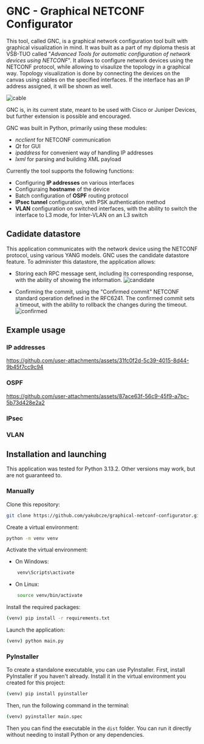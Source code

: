 # GNC - Graphical NETCONF Configurator

This tool, called GNC, is a graphical network configuration tool built with graphical visualization in mind. It was built as a part of my diploma thesis at VŠB-TUO called "*Advanced Tools for automatic configuration of network devices using NETCONF*".
It allows to configure network devices using the NETCONF protocol, while allowing to visaulize the topology in a graphical way. Topology visualization is done by connecting the devices on the canvas using cables on the specified interfaces. If the interface has an IP address assigned, it will be shown as well.

![cable](https://github.com/user-attachments/assets/e94b7d48-af66-4771-bae5-6a5dd52fb6ee)

GNC is, in its current state, meant to be used with Cisco or Juniper Devices, but further extension is possible and encouraged.

GNC was built in Python, primarily using these modules:
- *ncclient* for NETCONF communication
- *Qt* for GUI
- *ipaddress* for convenient way of handling IP addresses
- *lxml* for parsing and building XML payload

Currently the tool supports the following functions:

- Configuring **IP addresses** on various interfaces
- Configuraing **hostname** of the device
- Batch configuration of **OSPF** routing protocol
- **IPsec tunnel** configuration, with PSK authentication method
- **VLAN** configuration on switched interfaces, with the ability to switch the interface to L3 mode, for Inter-VLAN on an L3 switch

## Cadidate datastore

This application communicates with the network device using the NETCONF protocol, using various YANG models. GNC uses the candidate datastore feature. To administer this datastore, the application allows:

- Storing each RPC message sent, including its corresponding response, with the ability of showing the information.
![candidate](https://github.com/user-attachments/assets/7804bccb-efe8-4eb4-8c20-c601f924b23a)

- Confirming the commit, using the "Confirmed commit" NETCONF standard operation defined in the RFC6241. The confirmed commit sets a timeout, with the ability to rollback the changes during the timeout.
![confirmed](https://github.com/user-attachments/assets/a22aa047-122c-4248-aec6-42c388940b30)



## Example usage

### IP addresses

https://github.com/user-attachments/assets/31fc0f2d-5c39-4015-8d44-9b45f7cc9c94

### OSPF

https://github.com/user-attachments/assets/87ace63f-56c9-45f9-a7bc-5b73d428e2a2

### IPsec

### VLAN


## Installation and launching

This application was tested for Python 3.13.2. Other versions may work, but are not guaranteed to.

### Manually

Clone this repository:

```bash
git clone https://github.com/yakubcze/graphical-netconf-configurator.git
```

Create a virtual environment:

```bash
python -m venv venv
```

Activate the virtual environment:

- On Windows:

```bash
    venv\Scripts\activate
```

- On Linux:

```bash
    source venv/bin/activate
```

Install the required packages:

```bash
(venv) pip install -r requirements.txt
```

Launch the application:

```bash
(venv) python main.py
```

### PyInstaller

To create a standalone executable, you can use PyInstaller. First, install PyInstaller if you haven't already. Install it in the virtual environment you created for this project:

```bash
(venv) pip install pyinstaller
```

Then, run the following command in the terminal:

```bash
(venv) pyinstaller main.spec
```

Then you can find the executable in the `dist` folder. You can run it directly without needing to install Python or any dependencies.
